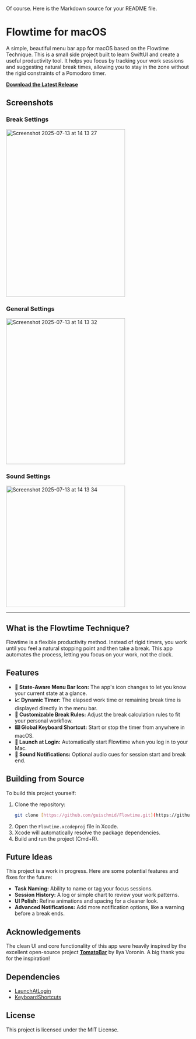 Of course. Here is the Markdown source for your README file.


# Flowtime for macOS

A simple, beautiful menu bar app for macOS based on the Flowtime Technique. This is a small side project built to learn SwiftUI and create a useful productivity tool. It helps you focus by tracking your work sessions and suggesting natural break times, allowing you to stay in the zone without the rigid constraints of a Pomodoro timer.

[**Download the Latest Release**](https://github.com/guischmid/Flowtime/releases/latest)


## Screenshots
### Break Settings
<img width="326" height="458" alt="Screenshot 2025-07-13 at 14 13 27" src="https://github.com/user-attachments/assets/539a4d39-3d1c-44ef-af32-e4eeccb58136" />

### General Settings
<img width="326" height="399" alt="Screenshot 2025-07-13 at 14 13 32" src="https://github.com/user-attachments/assets/cc415787-4cf7-4708-aa9f-2775a6f63b4a" />

### Sound Settings
<img width="326" height="332" alt="Screenshot 2025-07-13 at 14 13 34" src="https://github.com/user-attachments/assets/41145fb2-baf3-43d2-8d3e-210ba4c07e1a" />



---

## What is the Flowtime Technique?

Flowtime is a flexible productivity method. Instead of rigid timers, you work until you feel a natural stopping point and then take a break. This app automates the process, letting you focus on your work, not the clock.

## Features

* **🍅 State-Aware Menu Bar Icon:** The app's icon changes to let you know your current state at a glance.
* **📈 Dynamic Timer:** The elapsed work time or remaining break time is displayed directly in the menu bar.
* **🔧 Customizable Break Rules:** Adjust the break calculation rules to fit your personal workflow.
* **⌨️ Global Keyboard Shortcut:** Start or stop the timer from anywhere in macOS.
* **🚀 Launch at Login:** Automatically start Flowtime when you log in to your Mac.
* **🔔 Sound Notifications:** Optional audio cues for session start and break end.

## Building from Source

To build this project yourself:

1.  Clone the repository:
    ```bash
    git clone [https://github.com/guischmid/Flowtime.git](https://github.com/guischmid/Flowtime.git)
    ```
2.  Open the `Flowtime.xcodeproj` file in Xcode.
3.  Xcode will automatically resolve the package dependencies.
4.  Build and run the project (Cmd+R).

## Future Ideas

This project is a work in progress. Here are some potential features and fixes for the future:

* **Task Naming:** Ability to name or tag your focus sessions.
* **Session History:** A log or simple chart to review your work patterns.
* **UI Polish:** Refine animations and spacing for a cleaner look.
* **Advanced Notifications:** Add more notification options, like a warning before a break ends.

## Acknowledgements

The clean UI and core functionality of this app were heavily inspired by the excellent open-source project **[TomatoBar](https://github.com/ivoronin/TomatoBar)** by Ilya Voronin. A big thank you for the inspiration!

## Dependencies

* [LaunchAtLogin](https://github.com/sindresorhus/LaunchAtLogin)
* [KeyboardShortcuts](https://github.com/sindresorhus/KeyboardShortcuts)

## License

This project is licensed under the MIT License.
